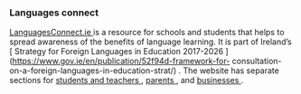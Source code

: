 ###  Languages connect

[ LanguagesConnect.ie ](https://languagesconnect.ie/) is a resource for
schools and students that helps to spread awareness of the benefits of
language learning. It is part of Ireland’s [ Strategy for Foreign Languages in
Education 2017-2026 ](https://www.gov.ie/en/publication/52f94d-framework-for-
consultation-on-a-foreign-languages-in-education-strat/) . The website has
separate sections for [ students and teachers
](https://languagesconnect.ie/students/) , [ parents
](https://languagesconnect.ie/parents/) , and [ businesses
](https://languagesconnect.ie/business/) .
